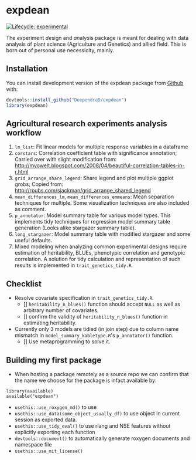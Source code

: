 
# expdean

<!-- badges: start -->
[![Lifecycle: experimental](https://img.shields.io/badge/lifecycle-experimental-orange.svg)](https://www.tidyverse.org/lifecycle/#experimental)
<!-- badges: end -->

The *ex*periment *de*sign and *an*alysis package is meant for dealing with data analysis of plant science (Agriculture and Genetics) and allied field. This is born out of personal use necessicity, mainly.

## Installation

You can install development version of the expdean package from [Github](https://github.com/DeependraD/expdean) with:

``` r
devtools::install_github("DeependraD/expdean")
library(expdean)
```

## Agricultural research experiments analysis workflow

1. `lm_list`: Fit linear models for multiple response variables in a dataframe
2. `corstars`: Correlation coefficient table with significance annotation; Carried over with slight modification from: http://myowelt.blogspot.com/2008/04/beautiful-correlation-tables-in-r.html
2. `grid_arrange_share_legend`: Share legend and plot multiple ggplot grobs; Copied from: http://rpubs.com/sjackman/grid_arrange_shared_legend
4. `mean_differences_lm`, `mean_differences_emmeans`: Mean separation techniques for multiple. Some visualization techniques are also included as comment.
5. `p_annotator`: Model summary table for various model types. This implements tidy techniques for regression model summary table generation (Looks alike stargazer summary table).
6. `long_stargazer`: Model summary table with modified stargazer and some useful defaults.
7. Mixed modeling when analyzing common experimental designs require estimation of heritability, BLUEs, phenotypic correlation and genotypic correlation. A solution for tidy calculation and representation of such results is implemented in `trait_genetics_tidy.R`.

## Checklist

- Resolve covariate specification in `trait_genetics_tidy.R`. 
  - [] `heritability_n_blues()` function should accept `NULL` as well as arbitrary number of covariates.
  - [] confirm the validity of `heritability_n_blues()` function in estimating heritability.
- Currently only 3 models are tidied (in join step) due to column name mismatch in `model_summary_kabletype.R`'s `p_annotator()` function. 
  - [] Use metaprogramming to solve it.

## Building my first package

- When hosting a package remotely as a source repo we can confirm that the name we choose for the package is infact available by:

```
library(available)
available("expdean")
```
- `usethis::use_roxygen_md()` to use
- `usethis::use_data(some_object_usually_df)` to use object in current session as exported data.
- `usethis::use_tidy_eval()` to use rlang and NSE features without explicitly exporting each function
- `devtools::document()` to automatically generate roxygen documents and namespace file
- `usethis::use_mit_license()`
